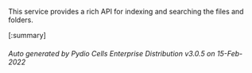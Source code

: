 






This service provides a rich API for indexing and searching the files and folders.

[:summary]

###### Auto generated by Pydio Cells Enterprise Distribution v3.0.5 on 15-Feb-2022

